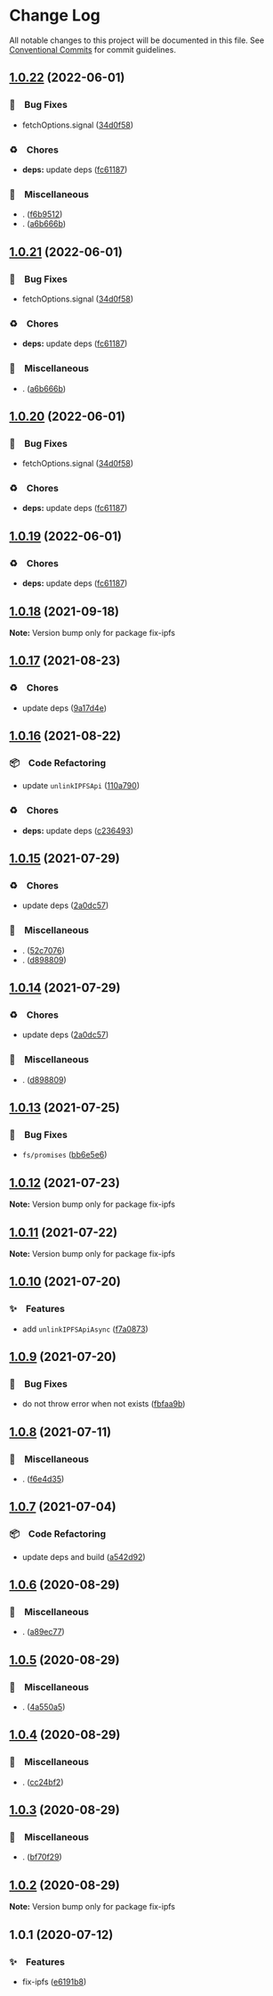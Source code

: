 # Change Log

All notable changes to this project will be documented in this file.
See [Conventional Commits](https://conventionalcommits.org) for commit guidelines.

## [1.0.22](https://github.com/bluelovers/ws-ipfs/compare/fix-ipfs@1.0.18...fix-ipfs@1.0.22) (2022-06-01)


### 🐛　Bug Fixes

* fetchOptions.signal ([34d0f58](https://github.com/bluelovers/ws-ipfs/commit/34d0f582b2aede84c8c3368f120fba53dd44377d))


### ♻️　Chores

* **deps:** update deps ([fc61187](https://github.com/bluelovers/ws-ipfs/commit/fc61187b003a17693ce8ba63ec8d80a5981dd9ce))


### 🔖　Miscellaneous

* . ([f6b9512](https://github.com/bluelovers/ws-ipfs/commit/f6b9512e45c5903bd3768c60b5e317d4f1f18dce))
* . ([a6b666b](https://github.com/bluelovers/ws-ipfs/commit/a6b666b2408b5e3416c8e3456b19af74ec9b8caa))





## [1.0.21](https://github.com/bluelovers/ws-ipfs/compare/fix-ipfs@1.0.18...fix-ipfs@1.0.21) (2022-06-01)


### 🐛　Bug Fixes

* fetchOptions.signal ([34d0f58](https://github.com/bluelovers/ws-ipfs/commit/34d0f582b2aede84c8c3368f120fba53dd44377d))


### ♻️　Chores

* **deps:** update deps ([fc61187](https://github.com/bluelovers/ws-ipfs/commit/fc61187b003a17693ce8ba63ec8d80a5981dd9ce))


### 🔖　Miscellaneous

* . ([a6b666b](https://github.com/bluelovers/ws-ipfs/commit/a6b666b2408b5e3416c8e3456b19af74ec9b8caa))





## [1.0.20](https://github.com/bluelovers/ws-ipfs/compare/fix-ipfs@1.0.18...fix-ipfs@1.0.20) (2022-06-01)


### 🐛　Bug Fixes

* fetchOptions.signal ([34d0f58](https://github.com/bluelovers/ws-ipfs/commit/34d0f582b2aede84c8c3368f120fba53dd44377d))


### ♻️　Chores

* **deps:** update deps ([fc61187](https://github.com/bluelovers/ws-ipfs/commit/fc61187b003a17693ce8ba63ec8d80a5981dd9ce))





## [1.0.19](https://github.com/bluelovers/ws-ipfs/compare/fix-ipfs@1.0.18...fix-ipfs@1.0.19) (2022-06-01)


### ♻️　Chores

* **deps:** update deps ([fc61187](https://github.com/bluelovers/ws-ipfs/commit/fc61187b003a17693ce8ba63ec8d80a5981dd9ce))





## [1.0.18](https://github.com/bluelovers/ws-ipfs/compare/fix-ipfs@1.0.17...fix-ipfs@1.0.18) (2021-09-18)

**Note:** Version bump only for package fix-ipfs





## [1.0.17](https://github.com/bluelovers/ws-ipfs/compare/fix-ipfs@1.0.16...fix-ipfs@1.0.17) (2021-08-23)


### ♻️　Chores

* update deps ([9a17d4e](https://github.com/bluelovers/ws-ipfs/commit/9a17d4e55367a4fb17b4c1f65ed896ffbd593049))





## [1.0.16](https://github.com/bluelovers/ws-ipfs/compare/fix-ipfs@1.0.15...fix-ipfs@1.0.16) (2021-08-22)


### 📦　Code Refactoring

* update `unlinkIPFSApi` ([110a790](https://github.com/bluelovers/ws-ipfs/commit/110a7907ba7263d1b650c7bf63c0c578b697a409))


### ♻️　Chores

* **deps:** update deps ([c236493](https://github.com/bluelovers/ws-ipfs/commit/c236493e8eb6014e3c2265492262cce1ac9c400c))





## [1.0.15](https://github.com/bluelovers/ws-ipfs/compare/fix-ipfs@1.0.13...fix-ipfs@1.0.15) (2021-07-29)


### ♻️　Chores

* update deps ([2a0dc57](https://github.com/bluelovers/ws-ipfs/commit/2a0dc5779089b83b9a2577995c216cd199c016a5))


### 🔖　Miscellaneous

* . ([52c7076](https://github.com/bluelovers/ws-ipfs/commit/52c70765e0e1ca76e00e16cbcc289da34ee7db2a))
* . ([d898809](https://github.com/bluelovers/ws-ipfs/commit/d898809e28e25bbf305b5282a8d42c6d332c9f03))





## [1.0.14](https://github.com/bluelovers/ws-ipfs/compare/fix-ipfs@1.0.13...fix-ipfs@1.0.14) (2021-07-29)


### ♻️　Chores

* update deps ([2a0dc57](https://github.com/bluelovers/ws-ipfs/commit/2a0dc5779089b83b9a2577995c216cd199c016a5))


### 🔖　Miscellaneous

* . ([d898809](https://github.com/bluelovers/ws-ipfs/commit/d898809e28e25bbf305b5282a8d42c6d332c9f03))





## [1.0.13](https://github.com/bluelovers/ws-ipfs/compare/fix-ipfs@1.0.12...fix-ipfs@1.0.13) (2021-07-25)


### 🐛　Bug Fixes

* `fs/promises` ([bb6e5e6](https://github.com/bluelovers/ws-ipfs/commit/bb6e5e6306bde457727e61135b326e7a31bd6676))





## [1.0.12](https://github.com/bluelovers/ws-ipfs/compare/fix-ipfs@1.0.11...fix-ipfs@1.0.12) (2021-07-23)

**Note:** Version bump only for package fix-ipfs





## [1.0.11](https://github.com/bluelovers/ws-ipfs/compare/fix-ipfs@1.0.10...fix-ipfs@1.0.11) (2021-07-22)

**Note:** Version bump only for package fix-ipfs





## [1.0.10](https://github.com/bluelovers/ws-ipfs/compare/fix-ipfs@1.0.9...fix-ipfs@1.0.10) (2021-07-20)


### ✨　Features

* add `unlinkIPFSApiAsync` ([f7a0873](https://github.com/bluelovers/ws-ipfs/commit/f7a08730e35b4de991a8bda2326452966b30e085))





## [1.0.9](https://github.com/bluelovers/ws-ipfs/compare/fix-ipfs@1.0.8...fix-ipfs@1.0.9) (2021-07-20)


### 🐛　Bug Fixes

* do not throw error when not exists ([fbfaa9b](https://github.com/bluelovers/ws-ipfs/commit/fbfaa9bdf91723e06446eb32ecfc3e91e6e42712))





## [1.0.8](https://github.com/bluelovers/ws-ipfs/compare/fix-ipfs@1.0.7...fix-ipfs@1.0.8) (2021-07-11)


### 🔖　Miscellaneous

* . ([f6e4d35](https://github.com/bluelovers/ws-ipfs/commit/f6e4d357a7c796c00ea915038c4b4fdb7270e9dc))





## [1.0.7](https://github.com/bluelovers/ws-ipfs/compare/fix-ipfs@1.0.6...fix-ipfs@1.0.7) (2021-07-04)


### 📦　Code Refactoring

* update deps and build ([a542d92](https://github.com/bluelovers/ws-ipfs/commit/a542d92420faef55f6879fedc07d563f21db03a7))





## [1.0.6](https://github.com/bluelovers/ws-ipfs/compare/fix-ipfs@1.0.5...fix-ipfs@1.0.6) (2020-08-29)


### 🔖　Miscellaneous

* . ([a89ec77](https://github.com/bluelovers/ws-ipfs/commit/a89ec77c79a26768acfede82c769a6a792eee25b))





## [1.0.5](https://github.com/bluelovers/ws-ipfs/compare/fix-ipfs@1.0.4...fix-ipfs@1.0.5) (2020-08-29)


### 🔖　Miscellaneous

* . ([4a550a5](https://github.com/bluelovers/ws-ipfs/commit/4a550a55ccd04d245d5935914d091a879986a8f2))





## [1.0.4](https://github.com/bluelovers/ws-ipfs/compare/fix-ipfs@1.0.3...fix-ipfs@1.0.4) (2020-08-29)


### 🔖　Miscellaneous

* . ([cc24bf2](https://github.com/bluelovers/ws-ipfs/commit/cc24bf22e5f25f217df7c54b8671a476e5da575d))





## [1.0.3](https://github.com/bluelovers/ws-ipfs/compare/fix-ipfs@1.0.2...fix-ipfs@1.0.3) (2020-08-29)


### 🔖　Miscellaneous

* . ([bf70f29](https://github.com/bluelovers/ws-ipfs/commit/bf70f298426c11645d5343255656fa72e0cae844))





## [1.0.2](https://github.com/bluelovers/ws-ipfs/compare/fix-ipfs@1.0.1...fix-ipfs@1.0.2) (2020-08-29)

**Note:** Version bump only for package fix-ipfs





## 1.0.1 (2020-07-12)


### ✨　Features

* fix-ipfs ([e6191b8](https://github.com/bluelovers/ws-ipfs/commit/e6191b8fd8db6d07fd58d0f8d662a27fc4200ec3))
